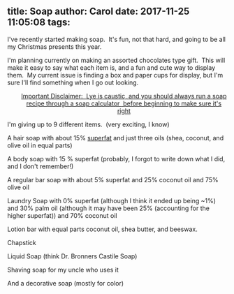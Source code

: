 title: Soap
author: Carol
date: 2017-11-25 11:05:08
tags:
---
I've recently started making soap.  It's fun, not that hard, and going to be all my Christmas presents this year.

I'm planning currently on making an assorted chocolates type gift.  This will make it easy to say what each item is, and a fun and cute way to display them.  My current issue is finding a box and paper cups for display, but I'm sure I'll find something when I go out looking.
<p style="text-align:center;padding-left:30px;"><span style="text-decoration:underline;">Important Disclaimer:  Lye is caustic, and you should always run a soap recipe through a <a href="http://soapcalc.net" target="_blank" rel="noopener">soap calculator </a> before beginning to make sure it's right</span></p>
I'm giving up to 9 different items.  (very exciting, I know)

A hair soap with about 15% <a href="https://www.soapqueen.com/bath-and-body-tutorials/cold-process-soap/superfatting-soap-an-explanation-2/" target="_blank" rel="noopener">superfat</a> and just three oils (shea, coconut, and olive oil in equal parts)

A body soap with 15 % superfat (probably, I forgot to write down what I did, and I don't remember!)

A regular bar soap with about 5% superfat and 25% coconut oil and 75% olive oil

Laundry Soap with 0% superfat (although I think it ended up being ~1%) and 30% palm oil (although it may have been 25% (accounting for the higher superfat)) and 70% coconut oil

Lotion bar with equal parts coconut oil, shea butter, and beeswax.

Chapstick

Liquid Soap (think Dr. Bronners Castile Soap)

Shaving soap for my uncle who uses it

And a decorative soap (mostly for color)

 

 